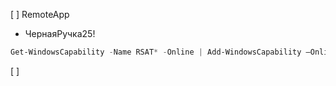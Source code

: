 [ ] RemoteApp
- ЧернаяРучка25!
```powershell
Get-WindowsCapability -Name RSAT* -Online | Add-WindowsCapability –Online
```
[ ]